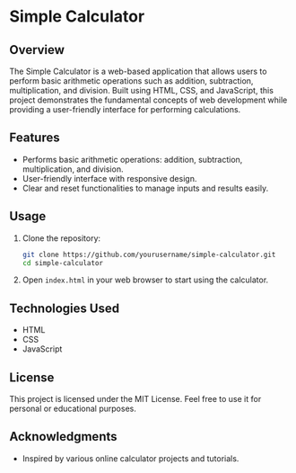 # Simple Calculator

## Overview
The Simple Calculator is a web-based application that allows users to perform basic arithmetic operations such as addition, subtraction, multiplication, and division. Built using HTML, CSS, and JavaScript, this project demonstrates the fundamental concepts of web development while providing a user-friendly interface for performing calculations.

## Features
- Performs basic arithmetic operations: addition, subtraction, multiplication, and division.
- User-friendly interface with responsive design.
- Clear and reset functionalities to manage inputs and results easily.


## Usage
1. Clone the repository:
    ```bash
    git clone https://github.com/yourusername/simple-calculator.git
    cd simple-calculator
    ```
2. Open `index.html` in your web browser to start using the calculator.

## Technologies Used
- HTML
- CSS
- JavaScript

## License
This project is licensed under the MIT License. Feel free to use it for personal or educational purposes.

## Acknowledgments
- Inspired by various online calculator projects and tutorials.
